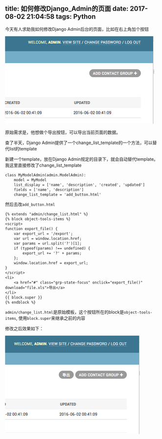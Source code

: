 title: 如何修改Django_Admin的页面
date: 2017-08-02 21:04:58
tags: Python
---

今天有人求助我如何修改Django Admin后台的页面，比如在右上角加个按钮<!--more-->

![](/image/WX20170802-210835.png)

原始需求是，他想做个导出按钮，可以导出当前页面的数据。

查了半天，Django Admin提供了一个change_list_template的一个方法，可以替代list的template

新建一个template，放在Django Admin规定的目录下，就会自动替代template。我这里直接修改了change_list_template

```
class MyModelAdmin(admin.ModelAdmin):
    model = MyModel
    list_display = ['name', 'description', 'created', 'updated']
    fields = ['name', 'description']
    change_list_template = 'add_button.html'
```

然后去改`add_button.html`

```
{% extends "admin/change_list.html" %}
{% block object-tools-items %}
<script>
function export_file() {
    var export_url = '/export';
    var url = window.location.href;
    var params = url.split('?')[1];
    if (typeof(params) !== undefined) {
        export_url += '?' + params;
    };
    window.location.href = export_url;
}
</script>
<li>
    <a href="#" class="grp-state-focus" onclick="export_file()" download="file.xls">导出</a>
</li>
{{ block.super }}
{% endblock %}
```

`admin/change_list.html`是原始模板，这个按钮所在的block是`object-tools-items`, 使用`block.super`来继承之前的内容

修改之后效果如下：

![](/image/WX20170802-211133.png)
